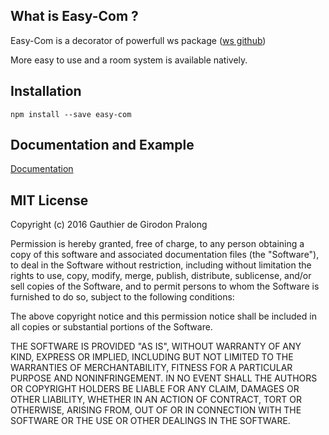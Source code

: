 ## What is Easy-Com ?
Easy-Com is a decorator of powerfull ws package ([ws github][983cff2d])

  [983cff2d]: https://github.com/websockets/ws "ws github"

 More easy to use and a room system is available natively.


## Installation

 ```
 npm install --save easy-com
 ```

## Documentation and Example
[Documentation][121d4d2f]

  [121d4d2f]: https://github.com/dgpgdev/easy-com/wiki "Documentation"


## MIT License

Copyright (c) 2016 Gauthier de Girodon Pralong

Permission is hereby granted, free of charge, to any person obtaining a copy
of this software and associated documentation files (the "Software"), to deal
in the Software without restriction, including without limitation the rights
to use, copy, modify, merge, publish, distribute, sublicense, and/or sell
copies of the Software, and to permit persons to whom the Software is
furnished to do so, subject to the following conditions:

The above copyright notice and this permission notice shall be included in all
copies or substantial portions of the Software.

THE SOFTWARE IS PROVIDED "AS IS", WITHOUT WARRANTY OF ANY KIND, EXPRESS OR
IMPLIED, INCLUDING BUT NOT LIMITED TO THE WARRANTIES OF MERCHANTABILITY,
FITNESS FOR A PARTICULAR PURPOSE AND NONINFRINGEMENT. IN NO EVENT SHALL THE
AUTHORS OR COPYRIGHT HOLDERS BE LIABLE FOR ANY CLAIM, DAMAGES OR OTHER
LIABILITY, WHETHER IN AN ACTION OF CONTRACT, TORT OR OTHERWISE, ARISING FROM,
OUT OF OR IN CONNECTION WITH THE SOFTWARE OR THE USE OR OTHER DEALINGS IN THE
SOFTWARE.
